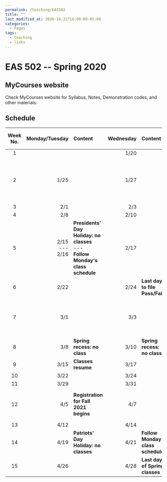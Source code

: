 ```yaml
---
permalink: /teaching/EAS502
title: ""
last_modified_at: 2020-10-21T16:00:00-05:00
categories:
  - Pages
tags:
  - teaching
  - links
---
```

# EAS 502 -- Spring 2020

## MyCourses website
Check MyCourses website for Syllabus, Notes, Demonstration codes, and other materials.

## Schedule

Week No. | Monday/Tuesday  | Content | Wednesday  | Content | Friday  | Content | Other Special Dates
:-------------: |-------------: | :-------------|-------------: | :-------------|-------------: | :-------------| :-------------
 1 | | |1/20 | |1/22 |  | 
 2 |1/25 | |1/27 | |1/29 |  | 1/26 **Last day to Add, Drop, or Audit**
 3 |2/1 | |2/3 | |2/5 |  | 
 4 |2/8 | |2/10 | |2/12 |  | 
 5 |2/15<br>---<br> 2/16 |**Presidents' Day Holiday: no classes**<br>---<br>**Follow Monday's class schedule** |2/17 | |2/19 |  | 
 6 |2/22 | |2/24 |**Last day to file Pass/Fail** |2/26 |  | 
 7 |3/1 | |3/3 | |3/5 |**Spring recess begins (after last class or lab)**  | 
 8 |3/8 |**Spring recess: no class** |3/10 |**Spring recess: no class** |3/12 |**Spring recess: no class**  | 
 9 |3/15 |**Classes resume** |3/17 | |3/19 |  | 
 10 |3/22 | |3/24 | |3/26 |  | 
 11 |3/29 | |3/31 | |4/2 |  | 
 12 |4/5 |**Registration for Fall 2021 begins** |4/7 | |4/9 |**Last day to Withdraw from a class**  | 
 13 |4/12 | |4/14 | |4/16 |  | 
 14 |4/19 |**Patriots' Day Holiday: no classes** |4/21 |**Follow Monday's class schedule** |4/23 |  | 
 15 |4/26 | |4/28 |**Last day of Spring classes** | |  | 
  

